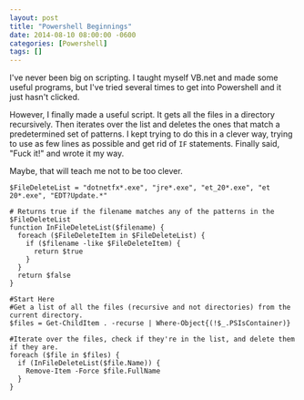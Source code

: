 ```yaml
---
layout: post
title: "Powershell Beginnings"
date: 2014-08-10 08:00:00 -0600
categories: [Powershell]
tags: []
---
```


I've never been big on scripting. I taught myself VB.net and made some useful programs, but I've tried several times to get into Powershell and it just hasn't clicked.

However, I finally made a useful script. It gets all the files in a directory recursively. Then iterates over the list and deletes the ones that match a predetermined set of patterns. I kept trying to do this in a clever way, trying to use as few lines as possible and get rid of `IF` statements. Finally said, "Fuck it!" and wrote it my way.

Maybe, that will teach me not to be too clever.

```posh
$FileDeleteList = "dotnetfx*.exe", "jre*.exe", "et_20*.exe", "et 20*.exe", "EDT?Update.*"

# Returns true if the filename matches any of the patterns in the $FileDeleteList
function InFileDeleteList($filename) {
  foreach ($FileDeleteItem in $FileDeleteList) {
    if ($filename -like $FileDeleteItem) {
      return $true
    }
  }
  return $false
}

#Start Here
#Get a list of all the files (recursive and not directories) from the current directory.
$files = Get-ChildItem . -recurse | Where-Object{(!$_.PSIsContainer)}

#Iterate over the files, check if they're in the list, and delete them if they are.
foreach ($file in $files) {
  if (InFileDeleteList($file.Name)) {
    Remove-Item -Force $file.FullName
  }
}
```
